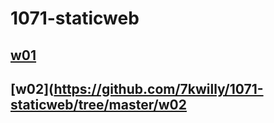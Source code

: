 # 1071-staticweb
## [w01](https://github.com/7kwilly/1071-staticweb/tree/master/w01)
## [w02](https://github.com/7kwilly/1071-staticweb/tree/master/w02
<!--stackedit_data:
eyJoaXN0b3J5IjpbLTE3MzQ3ODAzNF19
-->